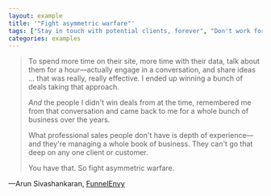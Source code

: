 ```yaml
---
layout: example
title: '"Fight asymmetric warfare"'
tags: ["Stay in touch with potential clients, forever", "Don't work for free, but"]
categories: examples
---
```


> To spend more time on their site, more time with their data, talk about them for a hour—actually engage in a conversation, and share ideas ... that was really, really effective. I ended up winning a bunch of deals taking that approach. 
> 
>_And_ the people I didn't win deals from at the time, remembered me from that conversation and came back to me for a whole bunch of business over the years.
> 
> What professional sales people don't have is depth of experience—and they're managing a whole book of business. They can't go that deep on any one client or customer. 
> 
> You have that. So fight asymmetric warfare.

—Arun Sivashankaran, [FunnelEnvy](https://funnelenvy.com/)
